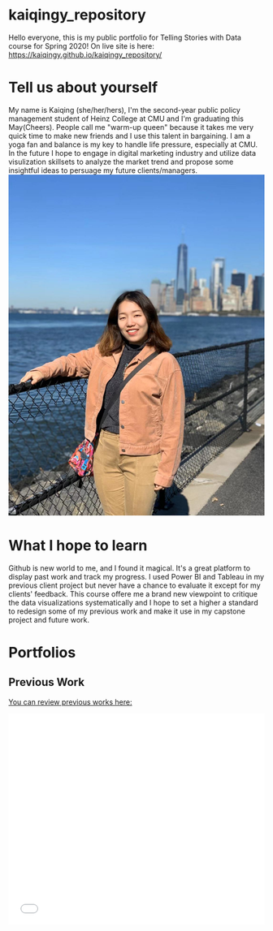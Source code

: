 # kaiqingy_repository

Hello everyone, this is my public portfolio for Telling Stories with Data course for Spring 2020! On live site is here:  https://kaiqingy.github.io/kaiqingy_repository/

# Tell us about yourself

My name is Kaiqing (she/her/hers), I'm the second-year public policy management student of Heinz College at CMU and I'm graduating this May(Cheers). People call me "warm-up queen" because it takes me very quick time to make new friends and I use this talent in bargaining. I am a yoga fan and balance is my key to handle life pressure, especially at CMU. In the future I hope to engage in digital marketing industry and utilize data visulization skillsets to analyze the market trend and propose some insightful ideas to persuage my future clients/managers.
![last mini at governor island](NYC19Fall.jpeg)

# What I hope to learn

Github is new world to me, and I found it magical. It's a great platform to display past work and track my progress. I used Power BI and Tableau in my previous client project but never have a chance to evaluate it except for my clients' feedback. This course offere me a brand new viewpoint to critique the data visualizations systematically and I hope to set a higher a standard to redesign some of my previous work and make it use in my capstone project and future work.

# Portfolios

## Previous Work
[You can review previous works here:](/dataviz2.md)
<iframe title="The performance of HIV testing and prevention" aria-label="Grouped Column Chart" id="datawrapper-chart-pMmQZ" src="//datawrapper.dwcdn.net/pMmQZ/1/" scrolling="no" frameborder="0" style="width: 0; min-width: 100% !important; border: none;" height="416"></iframe><script type="text/javascript">!function(){"use strict";window.addEventListener("message",function(a){if(void 0!==a.data["datawrapper-height"])for(var e in a.data["datawrapper-height"]){var t=document.getElementById("datawrapper-chart-"+e)||document.querySelector("iframe[src*='"+e+"']");t&&(t.style.height=a.data["datawrapper-height"][e]+"px")}})}();</script>
